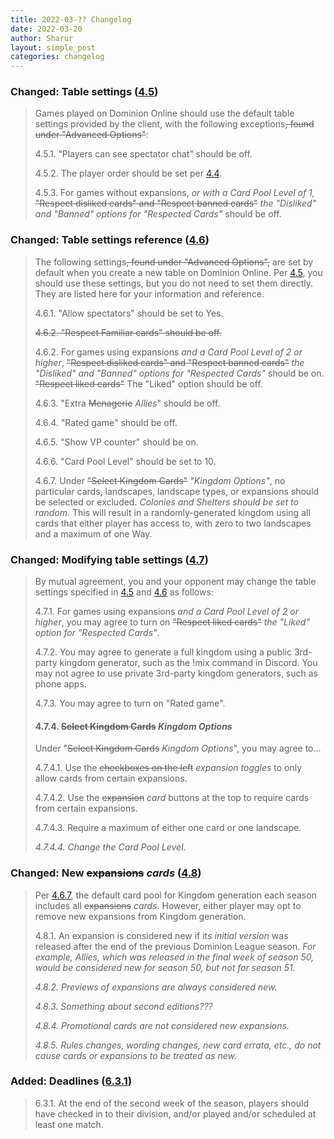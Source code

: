 ```yaml
---
title: 2022-03-?? Changelog
date: 2022-03-20
author: Sharur
layout: simple_post
categories: changelog
---
```

### Changed: Table settings ([4.5](/rules#4.5))

> Games played on Dominion Online should use the default table settings provided by the client, with the following exceptions~~, found under "Advanced Options"~~:
>
> <a name="4.5.1"></a>4.5.1. “Players can see spectator chat” should be off.
>
> <a name="4.5.2"></a>4.5.2. The player order should be set per [4.4](#4.4).
>
> <a name="4.5.3"></a>4.5.3. For games without expansions, *or with a Card Pool Level of 1,* ~~"Respect disliked cards" and "Respect banned cards"~~ *the "Disliked" and "Banned" options for "Respected Cards"* should be off.

### Changed: Table settings reference ([4.6](/rules#4.6))

> The following settings~~, found under "Advanced Options",~~ are set by default when you create a new table on Dominion Online. Per [4.5](#4.5), you should use these settings, but you do not need to set them directly. They are listed here for your information and reference.
>
> <a name="4.6.1"></a>4.6.1. "Allow spectators" should be set to Yes.
>
> ~~<a name="4.6.2"></a>4.6.2. "Respect Familiar cards" should be off.~~
>
> <a name="4.6.2"></a>4.6.2. For games using expansions *and a Card Pool Level of 2 or higher*, ~~"Respect disliked cards" and "Respect banned cards"~~ *the "Disliked" and "Banned" options for "Respected Cards"* should be on. ~~"Respect liked cards"~~ The "Liked" option should be off.
>
> <a name="4.6.3"></a>4.6.3. "Extra ~~Menagerie~~ *Allies*" should be off.
>
> <a name="4.6.4"></a>4.6.4. "Rated game" should be off.
>
> <a name="4.6.5"></a>4.6.5. "Show VP counter" should be on.
>
> <a name="4.6.6"></a>4.6.6. "Card Pool Level" should be set to 10.
>
> <a name="4.6.7"></a>4.6.7. Under ~~"Select Kingdom Cards"~~ *"Kingdom Options"*, no particular cards, landscapes, landscape types, or expansions should be selected or excluded. *Colonies and Shelters should be set to random.* This will result in a randomly-generated kingdom using all cards that either player has access to, with zero to two landscapes and a maximum of one Way.

### Changed: Modifying table settings ([4.7](/rules#4.7))

> By mutual agreement, you and your opponent may change the table settings specified in [4.5](#4.5) and [4.6](#4.6) as follows:
>
> <a name="4.7.1"></a>4.7.1. For games using expansions *and a Card Pool Level of 2 or higher*, you may agree to turn on ~~"Respect liked cards"~~ *the "Liked" option for "Respected Cards"*.
>
> <a name="4.7.2"></a>4.7.2. You may agree to generate a full kingdom using a public 3rd-party kingdom generator, such as the !mix command in Discord. You may not agree to use private 3rd-party kingdom generators, such as phone apps.
>
> <a name="4.7.3"></a>4.7.3. You may agree to turn on "Rated game".
>
> #### <a name="4.7.4"></a>4.7.4. ~~Select Kingdom Cards~~ *Kingdom Options*
> 
> Under "~~Select Kingdom Cards~~ *Kingdom Options*", you may agree to...
>
> <a name="4.7.4.1"></a>4.7.4.1. Use the ~~checkboxes on the left~~ *expansion toggles* to only allow cards from certain expansions.
>
> <a name="4.7.4.2"></a>4.7.4.2. Use the ~~expansion~~ *card* buttons at the top to require cards from certain expansions.
>
> <a name="4.7.4.3"></a>4.7.4.3. Require a maximum of either one card or one landscape.
>
> *<a name="4.7.4.4"></a>4.7.4.4. Change the Card Pool Level.*

### Changed: New ~~expansions~~ *cards* ([4.8](/rules#4.8))

> Per [4.6.7](#4.6.7), the default card pool for Kingdom generation each season includes all ~~expansions~~ *cards*. However, either player may opt to remove new expansions from Kingdom generation.
>
> <a name="4.8.1"></a>4.8.1. An expansion is considered new if it*s initial version* was released after the end of the previous Dominion League season. *For example, Allies, which was released in the final week of season 50, would be considered new for season 50, but not for season 51.*
>
> *<a name="4.8.2"></a>4.8.2. Previews of expansions are always considered new.*
>
> *<a name="4.8.3"></a>4.8.3. Something about second editions???*
>
> *<a name="4.8.4"></a>4.8.4. Promotional cards are not considered new expansions.*
>
> *<a name="4.8.5"></a>4.8.5. Rules changes, wording changes, new card errata, etc., do not cause cards or expansions to be treated as new.*

### Added: Deadlines ([6.3.1](/rules#6.3.1))

> <a name="6.3.1"></a>6.3.1. At the end of the second week of the season, players should have checked in to their division, and/or played and/or scheduled at least one match.